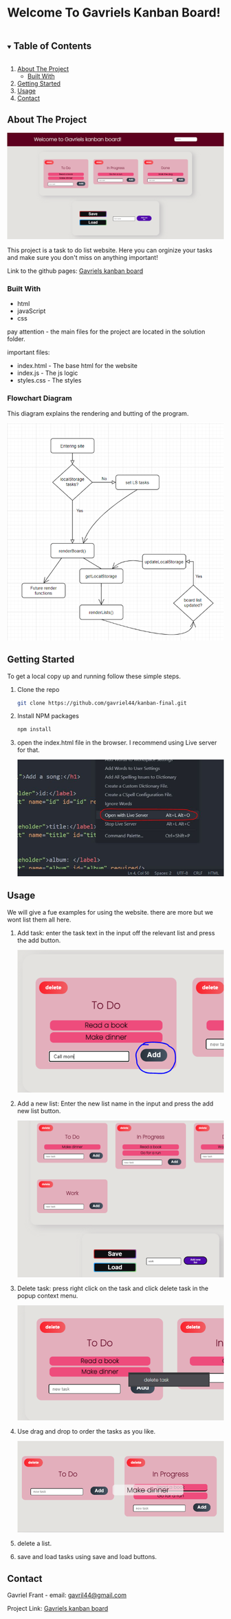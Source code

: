 # Welcome To Gavriels Kanban Board!

<!-- TABLE OF CONTENTS -->
<details open="open">
  <summary><h2 style="display: inline-block">Table of Contents</h2></summary>
  <ol>
    <li>
      <a href="#about-the-project">About The Project</a>
      <ul>
        <li><a href="#built-with">Built With</a></li>
      </ul>
    </li>
    <li>
      <a href="#getting-started">Getting Started</a>
    </li>
    <li><a href="#usage">Usage</a></li>
    <li><a href="#contact">Contact</a></li>
  </ol>
</details>

<!-- ABOUT THE PROJECT -->

## About The Project

![Live server](solution/readMeImages/front.PNG?raw=true 'Live_server')

This project is a task to do list website. Here you can orginize your tasks
and make sure you don't miss on anything important!

Link to the github pages: [Gavriels kanban board](https://gavriel44.github.io/kanban-final/solution/)

### Built With

- html
- javaScript
- css

pay attention - the main files for the project are located in the solution folder.

important files:

- index.html - The base html for the website
- index.js - The js logic
- styles.css - The styles

### Flowchart Diagram

This diagram explains the rendering and butting of the program.

![add task](solution/readMeImages/diagram2.PNG?raw=true 'diagram')

<!-- GETTING STARTED -->

## Getting Started

To get a local copy up and running follow these simple steps.

1. Clone the repo
   ```sh
   git clone https://github.com/gavriel44/kanban-final.git
   ```
2. Install NPM packages
   ```sh
   npm install
   ```
3. open the index.html file in the browser. I recommend using Live server for that.

   ![Live server](solution/readMeImages/Live_server.JPG?raw=true 'Live_server')

<!-- USAGE EXAMPLES -->

## Usage

We will give a fue examples for using the website. there are more but we wont list them all here.

1. Add task:
   enter the task text in the input off the relevant list and press the add button.

   ![add task](solution/readMeImages/addTask.PNG?raw=true 'add task')

2. Add a new list:
   Enter the new list name in the input and press the add new list button.

   ![add new list](solution/readMeImages/addNewList.PNG?raw=true 'add new list')

3. Delete task:
   press right click on the task and click delete task in the popup context menu.

   ![delete task](solution/readMeImages/deleteTask.PNG?raw=true 'delete task')

4. Use drag and drop to order the tasks as you like.

   ![drag and drop](solution/readMeImages/dragAndDrop.PNG?raw=true 'drag and drop')

5. delete a list.

6. save and load tasks using save and load buttons.

<!-- CONTACT -->

## Contact

Gavriel Frant - email: gavril44@gmail.com

Project Link: [Gavriels kanban board](https://gavriel44.github.io/kanban-final/solution/)
